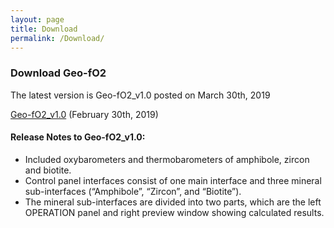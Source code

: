 ```yaml
---
layout: page
title: Download
permalink: /Download/
---
```


### __Download Geo-fO2__
The latest version is Geo-fO2_v1.0 posted on March 30th, 2019

[Geo-fO2_v1.0](files/Geo-fO2.exe) (February 30th, 2019)

#### __Release Notes to Geo-fO2_v1.0:__

- Included oxybarometers and thermobarometers of amphibole, zircon and biotite.
- Control panel interfaces consist of one main interface and three mineral sub-interfaces (“Amphibole”, “Zircon”, and “Biotite”). 
- The mineral sub-interfaces are divided into two parts, which are the left OPERATION panel and right preview window showing calculated results.

